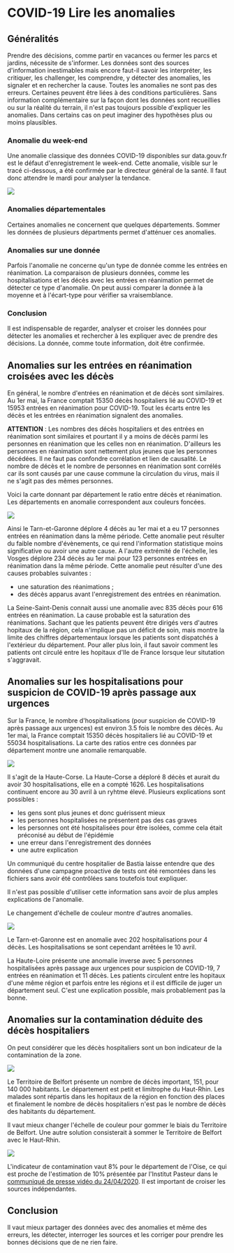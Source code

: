 # COVID-19 Lire les anomalies

## Généralités

Prendre des décisions, comme partir en vacances ou fermer les parcs et jardins, nécessite de s'informer.
Les données sont des sources d'information inestimables mais encore faut-il savoir les interpréter, les critiquer, les challenger, les comprendre, y détecter des anomalies, les signaler et en rechercher la cause.
Toutes les anomalies ne sont pas des erreurs. Certaines peuvent être liées à des conditions particulières.
Sans information complémentaire sur la façon dont les données sont recueillies ou sur la réalité du terrain, il n'est pas toujours possible d'expliquer les anomalies. Dans certains cas on peut imaginer des hypothèses plus ou moins plausibles.

### Anomalie du week-end
Une anomalie classique des données COVID-19 disponibles sur data.gouv.fr est le défaut d'enregistrement le week-end.
Cette anomalie, visible sur le tracé ci-dessous, a été confirmée par le directeur général de la santé. Il faut donc attendre le mardi pour analyser la tendance.

![](Images/huFRdc_no.png)

### Anomalies départementales
Certaines anomalies ne concernent que quelques départements. Sommer les données de plusieurs départments permet d'atténuer ces anomalies. 

### Anomalies sur une donnée
Parfois l'anomalie ne concerne qu'un type de donnée comme les entrées en réanimation. La comparaison de plusieurs données, comme les hospitalisations et les décès avec les entrées en réanimation permet de détecter ce type d'anomalie.
On peut aussi comparer la donnée à la moyenne et à l'écart-type pour vérifier sa vraisemblance.

### Conclusion
Il est indispensable de regarder, analyser et croiser les données pour détecter les anomalies et rechercher à les expliquer avec de prendre des décisions. La donnée, comme toute information, doit être confirmée.

## Anomalies sur les entrées en réanimation croisées avec les décès

En général, le nombre d'entrées en réanimation et de décès sont similaires. 
Au 1er mai, la France comptait 15350 décès hospitaliers lié au COVID-19 et 15953 entrées en réanimation pour COVID-19.
Tout les écarts entre les décès et les entrées en réanimation signalent des anomalies.

**ATTENTION** : Les nombres des décès hospitaliers et des entrées en réanimation sont similaires et pourtant il y a moins de décès parmi les personnes en réanimation que les celles non en réanimation. D'ailleurs les personnes en réanimation sont nettement plus jeunes que les personnes décédées. Il ne faut pas confondre corrélation et lien de causalité. Le nombre de décès et le nombre de personnes en réanimation sont corrélés car ils sont causés par une cause commune la circulation du virus, mais il ne s'agit pas des mêmes personnes.

Voici la carte donnant par département le ratio entre décès et réanimation. 
Les départements en anomalie correspondent aux couleurs foncées.  

![](Images/ca_carte_rea_dc200501.png)

Ainsi le Tarn-et-Garonne déplore 4 décès au 1er mai et a eu 17 personnes entrées en réanimation dans la même période. Cette anomalie peut résulter du faible nombre d'évènements, ce qui rend l'information statistique moins significative ou avoir une autre cause.
A l'autre extrémité de l'échelle, les Vosges déplore 234 décès au 1er mai pour 123 personnes entrées en réanimation dans la même période. Cette anomalie peut résulter d'une des causes probables suivantes :
- une saturation des réanimations ;
- des décès apparus avant l'enregistrement des entrées en réanimation.

La Seine-Saint-Denis connait aussi une anomalie avec 835 décès pour 616 entrées en réanimation. La cause probable est la saturation des réanimations. Sachant que les patients peuvent être dirigés vers d'autres hopitaux de la région, cela n'implique pas un déficit de soin, mais montre la limite des chiffres départementaux lorsque les patients sont dispatchés à l'extérieur du département. Pour aller plus loin, il faut savoir comment les patients ont circulé entre les hopitaux d'Ile de France lorsque leur situtation s'aggravait. 

## Anomalies sur les hospitalisations pour suspicion de COVID-19 après passage aux urgences

Sur la France, le nombre d'hospitalisations (pour suspicion de COVID-19 après passage aux urgences) est environ 3.5 fois le nombre des décès.
Au 1er mai, la France comptait 15350 décès hospitaliers lié au COVID-19 et 55034 hospitalisations.
La carte des ratios entre ces données par département montre une anomalie remarquable.

![](Images/ca_carte_hosp_dc200501.png)

Il s'agit de la Haute-Corse.
La Haute-Corse a déploré 8 décès et aurait du avoir 30 hospitalisations, elle en a compté 1626. Les hospitalisations continuent encore au 30 avril à un ryhtme élevé.
Plusieurs explications sont possibles :
- les gens sont plus jeunes et donc guérissent mieux
- les personnes hospitalisées ne présentent pas des cas graves
- les personnes ont été hospitalisées pour être isolées, comme cela était préconisé au début de l'épidémie
- une erreur dans l'enregistrement des données
- une autre explication

Un communiqué du centre hospitalier de Bastia laisse entendre que des données d'une campagne proactive de tests ont été remontées dans les fichiers sans avoir été contrôlées sans toutefois tout expliquer.

Il n'est pas possible d'utiliser cette information sans avoir de plus amples explications de l'anomalie.

Le changement d'échelle de couleur montre d'autres anomalies.

![](Images/ca_carte_hosp_dc200501v2.png)

Le Tarn-et-Garonne est en anomalie avec 202 hospitalisations pour 4 décès. Les hospitalisations se sont cependant arrêtées le 10 avril.

La Haute-Loire présente une anomalie inverse avec 5 personnes hospitalisées après passage aux urgences pour suspicion de COVID-19, 7 entrées en réanimation et 11 décès. 
Les patients circulent entre les hopitaux d'une même région et parfois entre les régions et il est difficile de juger un département seul. C'est une explication possible, mais probablement pas la bonne.

## Anomalies sur la contamination déduite des décès hospitaliers

On peut considérer que les décès hospitaliers sont un bon indicateur de la contamination de la zone.

![](Images/ca_carte_contamination200502.png)

Le Territoire de Belfort présente un nombre de décès important, 151, pour 140 000 habitants. Le département est petit et limitrophe du Haut-Rhin. Les malades sont répartis dans les hopitaux de la région en fonction des places et finalement le nombre de décès hospitaliers n'est pas le nombre de décès des habitants du département.

Il vaut mieux changer l'échelle de couleur pour gommer le biais du Territoire de Belfort. Une autre solution consisterait à sommer le Territoire de Belfort avec le Haut-Rhin.

![](Images/ca_carte_contamination_200502v2.png)

L'indicateur de contamination vaut 8% pour le département de l'Oise, ce qui est proche de l'estimation de 10% présentée par l'Institut Pasteur dans le [communiqué de presse vidéo du 24/04/2020](https://youtu.be/WYlzJ5Mv3bk). Il est important de croiser les sources indépendantes.

## Conclusion
Il vaut mieux partager des données avec des anomalies et même des erreurs, les détecter, interroger les sources et les corriger pour prendre les bonnes décisions que de ne rien faire. 

